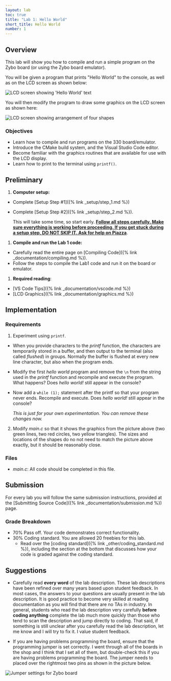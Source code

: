 ```yaml
---
layout: lab
toc: true
title: "Lab 1: Hello World"
short_title: Hello World
number: 1
---
```


## Overview
This lab will show you how to compile and run a simple program on the Zybo board (or using the Zybo board emulator). 

You will be given a program that prints "Hello World" to the console, as well as on the LCD screen as shown below:

<img src="{% link media/lab1/helloworld.jpg %}" alt="LCD screen showing 'Hello World' text">


You will then modify the program to draw some graphics on the LCD screen as shown here:

<img src="{% link media/lab1/shapes.jpg %}" alt="LCD screen showing arrangement of four shapes">


### Objectives
  - Learn how to compile and run programs on the 330 board/emulator.
  - Introduce the CMake build system, and the Visual Studio Code editor.
  - Become familiar with the graphics routines that are available for use with the LCD display.
  - Learn how to print to the terminal using `printf()`.

## Preliminary
1. **Computer setup:**
  * Complete [Setup Step #1]({% link _setup/step_1.md %})
  * Complete [Setup Step #2]({% link _setup/step_2.md %}).  

    This will take some time, so start early. <ins>**Follow all steps carefully.  Make sure everything is working before proceeding.  If you get stuck during a setup step, DO NOT SKIP IT.  Ask for help on Piazza**</ins>.

1. **Compile and run the Lab 1 code:**
  * Carefully read the entire page on [Compiling Code]({% link _documentation/compiling.md %}).  
  * Follow the steps to compile the Lab1 code and run it on the board or emulator.

1. **Required reading**:
  * [VS Code Tips]({% link _documentation/vscode.md %})
  * [LCD Graphics]({% link _documentation/graphics.md %})

## Implementation

### Requirements 
1. Experiment using `printf`.
  * When you provide characters to the *printf* function,  the characters are temporarily stored in a buffer, and then output to the terminal (also called *flushed*) in groups.  Normally the buffer is flushed at every new line character, but also when the program ends.
  * Modify the first *hello world* program and remove the `\n` from the string used in the *printf* function and recompile and execute the program. What happens? Does *hello world!* still appear in the console?
  * Now add a `while (1);` statement after the printf so that your program never ends.  Recompile and execute.  Does *hello world!* still appear in the console?

    *This is just for your own experimentation.  You can remove these changes now.*

2. Modify *main.c* so that it shows the graphics from the picture above (two green lines, two red circles, two yellow triangles).  The sizes and locations of the shapes do no not need to match the picture above exactly, but it should be reasonably close.  

### Files
  * *main.c*: All code should be completed in this file.



##  Submission
For every lab you will follow the same submission instructions, provided at the [Submitting Source Code]({% link _documentation/submission.md %}) page.

### Grade Breakdown
  * 70% Pass off. Your code demonstrates correct functionality.
  * 30% Coding standard. You are allowed 20 freebies for this lab.
    * Read over the [coding standard]({% link _other/coding_standard.md %}), including the section at the bottom that discusses how your code is graded against the coding standard.

<!--  * Pass-off (ie, correct functionality): 100%
  * Coding standard: 0%
    * You will still receive a coding standard grade out of 30 points, so that you can get feedback on your adherence to the coding standard; however, it won't affect your grade.-->


<!-- ## Resources -->

  <!-- - [ZYBO Board Documentation]({% link media/lab1/zybo_rm_b_v6.pdf %}) The ZYBO board is commercially available from digilentinc.com. -->
  
## Suggestions
 - Carefully read **every word** of the lab description. These lab descriptions have been refined over many years based upon student feedback. In most cases, the answers to your questions are usually present in the lab description. It is good practice to become very skilled at reading documentation as you will find that there are no TAs in industry. In general, students who read the lab description very carefully **before coding anything** complete the lab much more quickly than those who tend to scan the description and jump directly to coding. That said, if something is still unclear after you carefully read the lab description, let me know and I will try to fix it. I value student feedback.
<!-- ## Suggestions -->
 
  <!-- - I strongly advise against a "trial and error" approach when writing the code to draw the lines, circles and triangles. It takes up to a minute each time you build your code and download to the board and this adds up quickly, time-wise. A better approach is to draw a picture of the display and to determine the actual coordinates before writing any code. -->
  <!-- - The sizes of the triangles and circles don't need to match my picture exactly, but they should be reasonably close. -->
  - If you are having problems programming the board, ensure that the programming jumper is set correctly. I went through all of the boards in the shop and I think that I set all of them, but double-check this if you are having problems programming the board. The jumper needs to placed over the rightmost two pins as shown in the picture below.

<img src="{% link media/lab1/jumper_setting.jpg %}" alt="Jumper settings for Zybo board">

